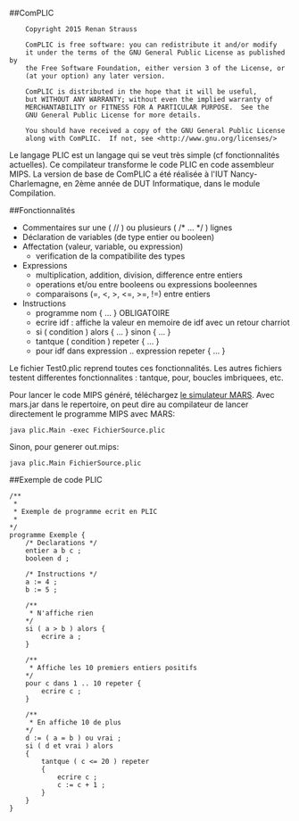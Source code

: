 ##ComPLIC
```
    Copyright 2015 Renan Strauss

    ComPLIC is free software: you can redistribute it and/or modify
    it under the terms of the GNU General Public License as published by
    the Free Software Foundation, either version 3 of the License, or
    (at your option) any later version.

    ComPLIC is distributed in the hope that it will be useful,
    but WITHOUT ANY WARRANTY; without even the implied warranty of
    MERCHANTABILITY or FITNESS FOR A PARTICULAR PURPOSE.  See the
    GNU General Public License for more details.

    You should have received a copy of the GNU General Public License
    along with ComPLIC.  If not, see <http://www.gnu.org/licenses/>

```

Le langage PLIC est un langage qui se veut très simple (cf fonctionnalités actuelles).
Ce compilateur transforme le code PLIC en code assembleur MIPS.
La version de base de ComPLIC a été réalisée à l'IUT Nancy-Charlemagne, en 2ème année de DUT Informatique, dans le module Compilation.

##Fonctionnalités

* Commentaires sur une ( // ) ou plusieurs ( /* ... */ ) lignes
* Déclaration de variables (de type entier ou booleen)
* Affectation (valeur, variable, ou expression)
	- verification de la compatibilite des types
* Expressions
	- multiplication, addition, division, difference entre entiers
	- operations et/ou entre booleens ou expressions booleennes
	- comparaisons (=, <, >, <=, >=, !=) entre entiers
* Instructions
	- programme nom { ... } OBLIGATOIRE
	- ecrire idf : affiche la valeur en memoire de idf avec un retour charriot
	- si ( condition ) alors { ... } sinon { ... }
	- tantque ( condition ) repeter { ... }
	- pour idf dans expression .. expression repeter { ... }

Le fichier Test0.plic reprend toutes ces fonctionnalités.
Les autres fichiers testent differentes fonctionnalites : tantque, pour, boucles imbriquees, etc.

Pour lancer le code MIPS généré, téléchargez [le simulateur MARS](http://courses.missouristate.edu/KenVollmar/MARS/).
Avec mars.jar dans le repertoire, on peut dire au compilateur de lancer directement le programme MIPS avec MARS:

```
java plic.Main -exec FichierSource.plic
```

Sinon, pour generer out.mips:

```
java plic.Main FichierSource.plic
```

##Exemple de code PLIC

```
/**
 *
 * Exemple de programme ecrit en PLIC
 *
*/
programme Exemple {
	/* Declarations */
	entier a b c ;
	booleen d ;

	/* Instructions */
	a := 4 ;
	b := 5 ;

	/**
	 * N'affiche rien
	*/
	si ( a > b ) alors {
		ecrire a ;
	}

	/**
	 * Affiche les 10 premiers entiers positifs
	*/
	pour c dans 1 .. 10 repeter {
		ecrire c ;
	}

	/**
	 * En affiche 10 de plus
	*/
	d := ( a = b ) ou vrai ;
	si ( d et vrai ) alors
	{
		tantque ( c <= 20 ) repeter
		{
			ecrire c ;
			c := c + 1 ;
		}
	}
}
```